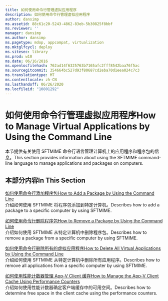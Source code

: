 ```yaml
---
title: 如何使用命令行管理虚拟应用程序
description: 如何使用命令行管理虚拟应用程序
author: dansimp
ms.assetid: 88c61c20-5243-4862-83eb-5b30825f8bbf
ms.reviewer: ''
manager: dansimp
ms.author: dansimp
ms.pagetype: mdop, appcompat, virtualization
ms.mktglfcycl: deploy
ms.sitesec: library
ms.prod: w10
ms.date: 06/16/2016
ms.openlocfilehash: 762ad14f6325763b7165afc2fff8542baa76f5ac
ms.sourcegitcommit: 354664bc527d93f80687cd2eba70d1eea024c7c3
ms.translationtype: MT
ms.contentlocale: zh-CN
ms.lasthandoff: 06/26/2020
ms.locfileid: "10801292"
---
```

# <span data-ttu-id="1714d-103">如何使用命令行管理虚拟应用程序</span><span class="sxs-lookup"><span data-stu-id="1714d-103">How to Manage Virtual Applications by Using the Command Line</span></span>


<span data-ttu-id="1714d-104">本节提供有关使用 SFTMIME 命令行语言管理计算机上的应用程序和程序包的信息。</span><span class="sxs-lookup"><span data-stu-id="1714d-104">This section provides information about using the SFTMIME command-line language to manage applications and packages on computers.</span></span>

## <span data-ttu-id="1714d-105">本部分内容</span><span class="sxs-lookup"><span data-stu-id="1714d-105">In This Section</span></span>


<a href="" id="how-to-add-a-package-by-using-the-command-line"></a>[<span data-ttu-id="1714d-106">如何使用命令行添加程序包</span><span class="sxs-lookup"><span data-stu-id="1714d-106">How to Add a Package by Using the Command Line</span></span>](how-to-add-a-package-by-using-the-command-line.md)  
<span data-ttu-id="1714d-107">介绍如何使用 SFTMIME 将程序包添加到特定计算机。</span><span class="sxs-lookup"><span data-stu-id="1714d-107">Describes how to add a package to a specific computer by using SFTMIME.</span></span>

<a href="" id="how-to-remove-a-package-by-using-the-command-line"></a>[<span data-ttu-id="1714d-108">如何使用命令行删除程序包</span><span class="sxs-lookup"><span data-stu-id="1714d-108">How to Remove a Package by Using the Command Line</span></span>](how-to-remove-a-package-by-using-the-command-line.md)  
<span data-ttu-id="1714d-109">介绍如何使用 SFTMIME 从特定计算机中删除程序包。</span><span class="sxs-lookup"><span data-stu-id="1714d-109">Describes how to remove a package from a specific computer by using SFTMIME.</span></span>

<a href="" id="how-to-delete-all-virtual-applications-by-using-the-command-line"></a>[<span data-ttu-id="1714d-110">如何使用命令行删除所有的虚拟应用程序</span><span class="sxs-lookup"><span data-stu-id="1714d-110">How to Delete All Virtual Applications by Using the Command Line</span></span>](how-to-delete-all-virtual-applications-by-using-the-command-line.md)  
<span data-ttu-id="1714d-111">介绍如何使用 SFTMIME 从特定计算机中删除所有应用程序。</span><span class="sxs-lookup"><span data-stu-id="1714d-111">Describes how to remove all applications from a specific computer by using SFTMIME.</span></span>

<a href="" id="how-to-manage-the-app-v-client-cache-using-performance-counters"></a>[<span data-ttu-id="1714d-112">如何使用性能计数器管理 App-V Client 缓存</span><span class="sxs-lookup"><span data-stu-id="1714d-112">How to Manage the App-V Client Cache Using Performance Counters</span></span>](how-to-manage-the-app-v-client-cache-using-performance-counters.md)  
<span data-ttu-id="1714d-113">介绍如何使用性能计数器确定客户端缓存中的可用空间。</span><span class="sxs-lookup"><span data-stu-id="1714d-113">Describes how to determine free space in the client cache using the performance counters.</span></span>

 

 





